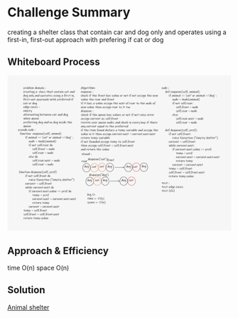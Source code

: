 # Challenge Summary
creating a shelter class that contain car and dog only and operates using a first-in, first-out approach with prefering if cat or dog

## Whiteboard Process
![image](stack-queue-animal-shelter.png)

## Approach & Efficiency
time O(n)
space O(n)
## Solution
[Animal shelter](stack_and_queue/animal_shelter.py)